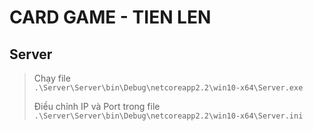 # CARD GAME - TIEN LEN
## Server
> Chạy file  
>`.\Server\Server\bin\Debug\netcoreapp2.2\win10-x64\Server.exe`  
>
> Điều chỉnh IP và Port trong file  
> `.\Server\Server\bin\Debug\netcoreapp2.2\win10-x64\Server.ini`
